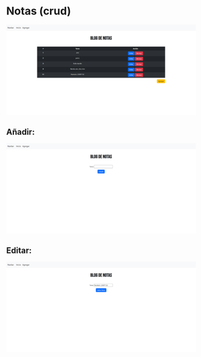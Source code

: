 # Notas (crud)

<img src="https://github.com/SergiCodeDev/dj-ejemplos-basicos/blob/main/notas-funcionales/README/notas.png?raw=true" alt="page" width="800" />

## Añadir:

<img src="https://github.com/SergiCodeDev/dj-ejemplos-basicos/blob/main/notas-funcionales/README/agregar.png?raw=true" alt="page" width="800" />

## Editar:

<img src="https://github.com/SergiCodeDev/dj-ejemplos-basicos/blob/main/notas-funcionales/README/editar.png?raw=true" alt="page" width="800" />